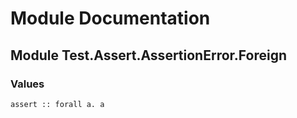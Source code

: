 # Module Documentation

## Module Test.Assert.AssertionError.Foreign

### Values

    assert :: forall a. a



